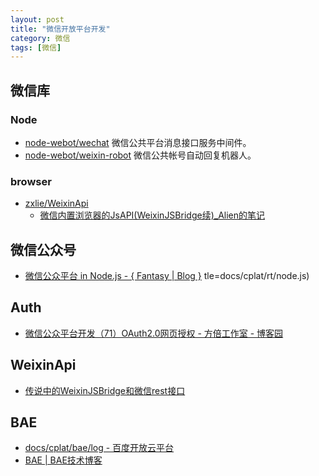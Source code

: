 ```yaml
---
layout: post
title: "微信开放平台开发"
category: 微信
tags: [微信]
--- 
```


## 微信库

### Node

- [node-webot/wechat](https://github.com/node-webot/wechat) 微信公共平台消息接口服务中间件。
- [node-webot/weixin-robot](https://github.com/node-webot/weixin-robot) 微信公共帐号自动回复机器人。

### browser

- [zxlie/WeixinApi](https://github.com/zxlie/WeixinApi)
	- [微信内置浏览器的JsAPI(WeixinJSBridge续)_Alien的笔记](http://www.baidufe.com/item/f07a3be0b23b4c9606bb.html)

## 微信公众号

- [微信公众平台 in Node.js - { Fantasy | Blog }](http://blog.fantasyshao.com/2013-10-node-wechat-demo/)
tle=docs/cplat/rt/node.js)

## Auth

- [微信公众平台开发（71）OAuth2.0网页授权 - 方倍工作室 - 博客园](http://www.cnblogs.com/txw1958/p/weixin71-oauth20.html)

## WeixinApi

- [传说中的WeixinJSBridge和微信rest接口](http://bbs.blueidea.com/thread-3103040-1-1.html)

## BAE

- [docs/cplat/bae/log - 百度开放云平台](http://developer.baidu.com/wiki/index.php?title=docs/cplat/bae/log)
- [BAE | BAE技术博客](http://godbae.duapp.com/?author=1)
